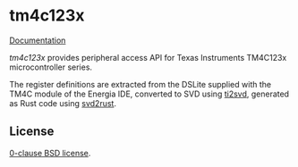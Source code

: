tm4c123x
========

[Documentation](https://docs.rs/tm4c123x)

_tm4c123x_ provides peripheral access API for Texas Instruments TM4C123x
microcontroller series.

The register definitions are extracted from the DSLite supplied with the TM4C
module of the Energia IDE, converted to SVD using [ti2svd][], generated
as Rust code using [svd2rust][].

[ti2svd]: https://github.com/m-labs/ti2svd
[svd2rust]: https://github.com/whitequark/svd2rust

License
-------

[0-clause BSD license](LICENSE-0BSD.txt).
